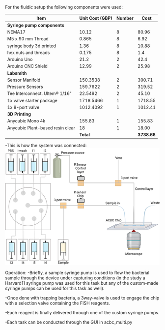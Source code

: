 For the fluidic setup the following components were used:

| **Item**                                  | **Unit Cost (GBP)** | **Number** | **Cost**   |
|-------------------------------------------|---------------------|------------|------------|
| **Syringe pump components**               |                     |            |            |
| NEMA17                                    | 10.12               | 8          | 80.96      |
| M5 x 90 mm Thread                          | 0.865               | 8          | 6.92       |
| syringe body 3d printed                   | 1.36                | 8          | 10.88      |
| hex nuts and threads                      | 0.175               | 8          | 1.4        |
| Arduino Uno                               | 21.2                | 2          | 42.4       |
| Arduino CNC Shield                        | 12.99               | 2          | 25.98      |
| **Labsmith**                              |                     |            |            |
| Sensor Manifold                           | 150.3538            | 2          | 300.71   |
| Pressure Sensors                          | 159.7622            | 2          | 319.52   |
| Tee Interconnect. Ultem® 1/16"            | 22.5492             | 2          | 45.10    |
| 1x valve starter package                  | 1718.5466           | 1          | 1718.55  |
| 1x 8-port valve                           | 1012.4092           | 1          | 1012.41  |
| **3D Printing**                           |                     |            |            |
| Anycubic Mono 4k                          | 155.83              | 1          | 155.83     |
| Anycubic Plant-based resin clear          | 18                  | 1          | 18.00         |
|                                           | **Total**           |            | **3738.66** |

-This is how the system was connected: 
![The ACBC fluidic setup](images/S6.png)

Operation:
-Briefly, a sample syringe pump is used to flow the bacterial sample through the device under capturing conditions (in the study a Harvard11 syringe pump was used for this task but any of the custom-made syringe pumps can be used for this task as well).

-Once done with trapping bacteria, a 3way-valve is used to engage the chip with a selection valve containing the FISH reagents. 

-Each reagent is finally delivered through one of the custom syringe pumps.

-Each task can be conducted through the GUI in acbc_multi.py
